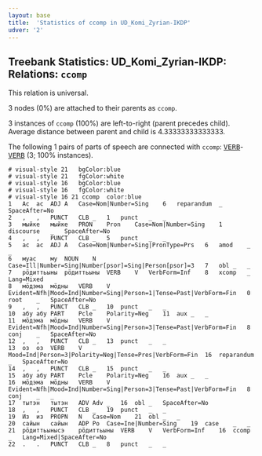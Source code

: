 ```yaml
---
layout: base
title:  'Statistics of ccomp in UD_Komi_Zyrian-IKDP'
udver: '2'
---
```


## Treebank Statistics: UD_Komi_Zyrian-IKDP: Relations: `ccomp`

This relation is universal.

3 nodes (0%) are attached to their parents as `ccomp`.

3 instances of `ccomp` (100%) are left-to-right (parent precedes child).
Average distance between parent and child is 4.33333333333333.

The following 1 pairs of parts of speech are connected with `ccomp`: <tt><a href="kpv_ikdp-pos-VERB.html">VERB</a></tt>-<tt><a href="kpv_ikdp-pos-VERB.html">VERB</a></tt> (3; 100% instances).


~~~ conllu
# visual-style 21	bgColor:blue
# visual-style 21	fgColor:white
# visual-style 16	bgColor:blue
# visual-style 16	fgColor:white
# visual-style 16 21 ccomp	color:blue
1	Ас	ас	ADJ	A	Case=Nom|Number=Sing	6	reparandum	_	SpaceAfter=No
2	,	,	PUNCT	CLB	_	1	punct	_	_
3	мыйке	мыйке	PRON	Pron	Case=Nom|Number=Sing	1	discourse	_	SpaceAfter=No
4	,	,	PUNCT	CLB	_	5	punct	_	_
5	ас	ас	ADJ	A	Case=Nom|Number=Sing|PronType=Prs	6	amod	_	_
6	муас	му	NOUN	N	Case=Ill|Number=Sing|Number[psor]=Sing|Person[psor]=3	7	obl	_	_
7	рӧдиттьыны	рӧдиттьыны	VERB	V	VerbForm=Inf	8	xcomp	_	Lang=Mixed
8	мӧдэма	мӧдны	VERB	V	Evident=Nfh|Mood=Ind|Number=Sing|Person=1|Tense=Past|VerbForm=Fin	0	root	_	SpaceAfter=No
9	,	,	PUNCT	CLB	_	10	punct	_	_
10	абу	абу	PART	Pcle	Polarity=Neg	11	aux	_	_
11	мӧдэма	мӧдны	VERB	V	Evident=Nfh|Mood=Ind|Number=Sing|Person=3|Tense=Past|VerbForm=Fin	8	conj	_	SpaceAfter=No
12	,	,	PUNCT	CLB	_	13	punct	_	_
13	оз	оз	VERB	V	Mood=Ind|Person=3|Polarity=Neg|Tense=Pres|VerbForm=Fin	16	reparandum	_	SpaceAfter=No
14	,	,	PUNCT	CLB	_	15	punct	_	_
15	абу	абу	PART	Pcle	Polarity=Neg	16	aux	_	_
16	мӧдэма	мӧдны	VERB	V	Evident=Nfh|Mood=Ind|Number=Sing|Person=3|Tense=Past|VerbForm=Fin	8	conj	_	_
17	тытэн	тытэн	ADV	Adv	_	16	obl	_	SpaceAfter=No
18	,	,	PUNCT	CLB	_	19	punct	_	_
19	Из	из	PROPN	N	Case=Nom	21	obl	_	_
20	сайын	сайын	ADP	Po	Case=Ine|Number=Sing	19	case	_	_
21	рӧдиттьынысэ	рӧдиттьыны	VERB	V	VerbForm=Inf	16	ccomp	_	Lang=Mixed|SpaceAfter=No
22	.	.	PUNCT	CLB	_	8	punct	_	_

~~~


